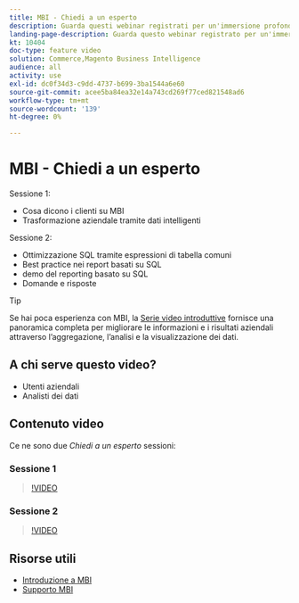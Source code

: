 ```yaml
---
title: MBI - Chiedi a un esperto
description: Guarda questi webinar registrati per un'immersione profonda con il team di prodotto MBI, inclusa la trasformazione aziendale tramite dati intelligenti.
landing-page-description: Guarda questo webinar registrato per un'immersione approfondita con il team di prodotto MBI, inclusa la trasformazione aziendale tramite dati intelligenti.
kt: 10404
doc-type: feature video
solution: Commerce,Magento Business Intelligence
audience: all
activity: use
exl-id: dc0f34d3-c9dd-4737-b699-3ba1544a6e60
source-git-commit: acee5ba84ea32e14a743cd269f77ced821548ad6
workflow-type: tm+mt
source-wordcount: '139'
ht-degree: 0%

---
```


# MBI - Chiedi a un esperto

Sessione 1:

- Cosa dicono i clienti su MBI
- Trasformazione aziendale tramite dati intelligenti

Sessione 2:

- Ottimizzazione SQL tramite espressioni di tabella comuni
- Best practice nei report basati su SQL
- demo del reporting basato su SQL
- Domande e risposte

>[!TIP]
>
>Se hai poca esperienza con MBI, la [Serie video introduttive](./../1-overview.md) fornisce una panoramica completa per migliorare le informazioni e i risultati aziendali attraverso l’aggregazione, l’analisi e la visualizzazione dei dati.

## A chi serve questo video?

- Utenti aziendali
- Analisti dei dati

## Contenuto video

Ce ne sono due _Chiedi a un esperto_ sessioni:

### Sessione 1

>[!VIDEO](https://video.tv.adobe.com/v/342409?quality=12&learn=on)

### Sessione 2

>[!VIDEO](https://video.tv.adobe.com/v/342410?quality=12&learn=on)

## Risorse utili

- [Introduzione a MBI](https://docs.magento.com/mbi/getting-started/getting-started.html)
- [Supporto MBI](https://support.magento.com/hc/en-us/articles/360016730811)
